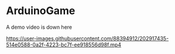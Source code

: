 # ArduinoGame
A demo video is down here 


https://user-images.githubusercontent.com/88394912/202917435-514e0588-0a2f-4223-bc7f-ee918556d98f.mp4






